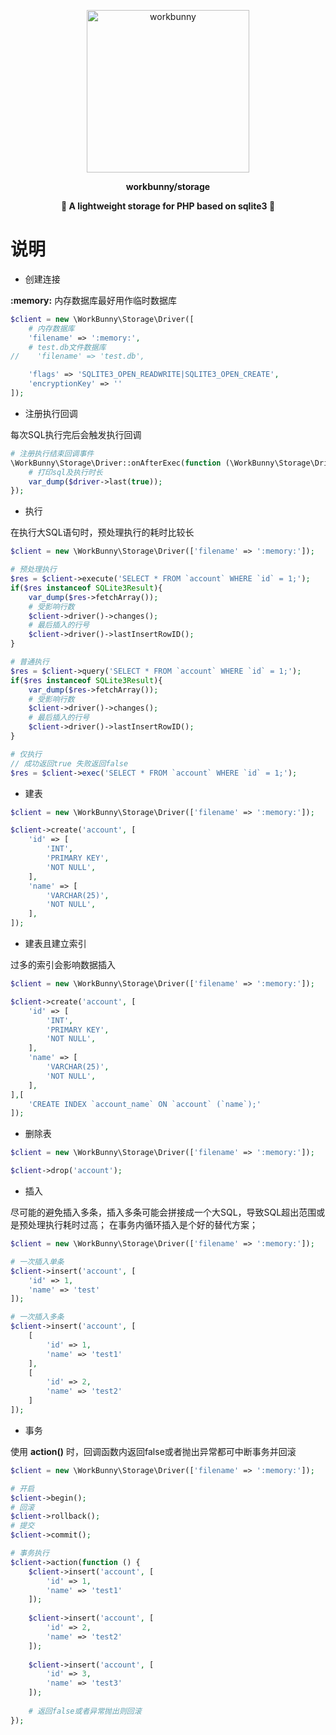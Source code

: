 
<p align='center'><img width='260px' src='https://chaz6chez.cn/images/workbunny-logo.png' alt='workbunny'></p>

**<p align='center'>workbunny/storage</p>**

**<p align='center'>🐇 A lightweight storage for PHP based on sqlite3 🐇</p>**

# 说明

- 创建连接

**:memory:** 内存数据库最好用作临时数据库

```php
$client = new \WorkBunny\Storage\Driver([
    # 内存数据库
    'filename' => ':memory:',
    # test.db文件数据库
//    'filename' => 'test.db',

    'flags' => 'SQLITE3_OPEN_READWRITE|SQLITE3_OPEN_CREATE',
    'encryptionKey' => ''
]);
```
- 注册执行回调

每次SQL执行完后会触发执行回调

```php
# 注册执行结束回调事件
\WorkBunny\Storage\Driver::onAfterExec(function (\WorkBunny\Storage\Driver $driver){
    # 打印sql及执行时长
    var_dump($driver->last(true));
});
```

- 执行

在执行大SQL语句时，预处理执行的耗时比较长

```php
$client = new \WorkBunny\Storage\Driver(['filename' => ':memory:']);

# 预处理执行
$res = $client->execute('SELECT * FROM `account` WHERE `id` = 1;');
if($res instanceof SQLite3Result){
    var_dump($res->fetchArray());
    # 受影响行数
    $client->driver()->changes();
    # 最后插入的行号
    $client->driver()->lastInsertRowID();
}

# 普通执行
$res = $client->query('SELECT * FROM `account` WHERE `id` = 1;');
if($res instanceof SQLite3Result){
    var_dump($res->fetchArray());
    # 受影响行数
    $client->driver()->changes();
    # 最后插入的行号
    $client->driver()->lastInsertRowID();
}

# 仅执行
// 成功返回true 失败返回false
$res = $client->exec('SELECT * FROM `account` WHERE `id` = 1;');

```

- 建表

```php
$client = new \WorkBunny\Storage\Driver(['filename' => ':memory:']);

$client->create('account', [
    'id' => [
        'INT',
        'PRIMARY KEY',
        'NOT NULL',
    ],
    'name' => [
        'VARCHAR(25)',
        'NOT NULL',
    ],
]);
```

- 建表且建立索引

过多的索引会影响数据插入

```php
$client = new \WorkBunny\Storage\Driver(['filename' => ':memory:']);

$client->create('account', [
    'id' => [
        'INT',
        'PRIMARY KEY',
        'NOT NULL',
    ],
    'name' => [
        'VARCHAR(25)',
        'NOT NULL',
    ],
],[
    'CREATE INDEX `account_name` ON `account` (`name`);'
]);
```

- 删除表

```php
$client = new \WorkBunny\Storage\Driver(['filename' => ':memory:']);

$client->drop('account');
```

- 插入

尽可能的避免插入多条，插入多条可能会拼接成一个大SQL，导致SQL超出范围或是预处理执行耗时过高；
在事务内循环插入是个好的替代方案；

```php
$client = new \WorkBunny\Storage\Driver(['filename' => ':memory:']);

# 一次插入单条
$client->insert('account', [
    'id' => 1,
    'name' => 'test'
]);

# 一次插入多条
$client->insert('account', [
    [
        'id' => 1,
        'name' => 'test1'
    ],
    [
        'id' => 2,
        'name' => 'test2'
    ]
]);
```

- 事务

使用 **action()** 时，回调函数内返回false或者抛出异常都可中断事务并回滚

```php
$client = new \WorkBunny\Storage\Driver(['filename' => ':memory:']);

# 开启
$client->begin();
# 回滚
$client->rollback();
# 提交
$client->commit();

# 事务执行
$client->action(function () {
    $client->insert('account', [
        'id' => 1,
        'name' => 'test1'
    ]);
    
    $client->insert('account', [
        'id' => 2,
        'name' => 'test2'
    ]);
    
    $client->insert('account', [
        'id' => 3,
        'name' => 'test3'
    ]);
    
    # 返回false或者异常抛出则回滚
});
```